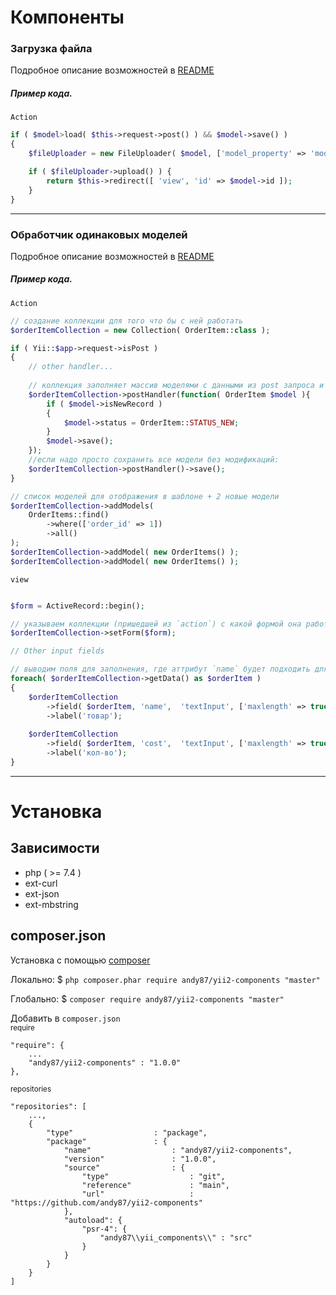 
# Компоненты

### Загрузка файла

Подробное описание возможностей в [README](src/file_uploader/README.md)

##### Пример кода.
`Action`
```php
if ( $model>load( $this->request->post() ) && $model->save() )
{
    $fileUploader = new FileUploader( $model, ['model_property' => 'model_attr_key'], 'path/upload/dir' );

    if ( $fileUploader->upload() ) {
        return $this->redirect([ 'view', 'id' => $model->id ]);
    }
}
```

___

### Обработчик одинаковых моделей

Подробное описание возможностей в [README](src/collection/README.md)

##### Пример кода.

`Action`
```php
// создание коллекции для того что бы с ней работать
$orderItemCollection = new Collection( OrderItem::class );

if ( Yii::$app->request->isPost )
{
    // other handler...
    
    // коллекция заполняет массив моделями с данными из post запроса и вызывает `callBack` функцию
    $orderItemCollection->postHandler(function( OrderItem $model ){
        if ( $model->isNewRecord )
        {
            $model->status = OrderItem::STATUS_NEW;
        }
        $model->save();
    });
    //если надо просто сохранить все модели без модификаций:
    $orderItemCollection->postHandler()->save(); 
}

// список моделей для отображения в шаблоне + 2 новые модели
$orderItemCollection->addModels(
    OrderItems::find()
        ->where(['order_id' => 1])
        ->all()
);
$orderItemCollection->addModel( new OrderItems() );
$orderItemCollection->addModel( new OrderItems() );

```

`view`
```php

$form = ActiveRecord::begin();

// указываем коллекции (пришедшей из `action`) с какой формой она работает
$orderItemCollection->setForm($form);

// Other input fields 

// выводим поля для заполнения, где аттрибут `name` будет подходить для обработки классом `Collection` 
foreach( $orderItemCollection->getData() as $orderItem )
{
    $orderItemCollection
        ->field( $orderItem, 'name',  'textInput', ['maxlength' => true] ) //возвращает ActiveField
        ->label('товар');
        
    $orderItemCollection
        ->field( $orderItem, 'cost',  'textInput', ['maxlength' => true] )
        ->label('кол-во');
}
```
  
___
# Установка

## Зависимости
- php ( >= 7.4 )
- ext-curl
- ext-json
- ext-mbstring

## composer.json
Установка с помощью [composer](https://getcomposer.org/download/)

Локально:
$ `php composer.phar require andy87/yii2-components "master"`

Глобально:
$ `composer require andy87/yii2-components "master"`

Добавить в `composer.json`  
<small>require</small>
```
"require": {
    ...
    "andy87/yii2-components" : "1.0.0"
},
```
<small>repositories</small>
```
"repositories": [
    ...,
    {
        "type"                  : "package",
        "package"               : {
            "name"                  : "andy87/yii2-components",
            "version"               : "1.0.0",
            "source"                : {
                "type"                  : "git",
                "reference"             : "main",
                "url"                   : "https://github.com/andy87/yii2-components"
            },
            "autoload": {
                "psr-4": {
                    "andy87\\yii_components\\" : "src"
                }
            }
        }
    }
]
```
